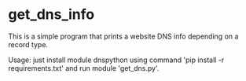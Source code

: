 # get_dns_info
 This is a simple program that prints a website DNS info depending on a record type.

 Usage: just install module dnspython using command 'pip install -r requirements.txt' and run module 'get_dns.py'.
